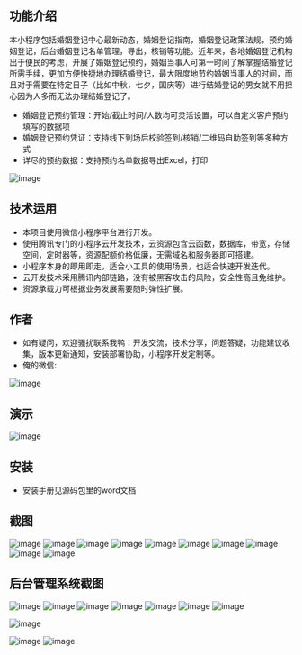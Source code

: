 ## 功能介绍  
    
本小程序包括婚姻登记中心最新动态，婚姻登记指南，婚姻登记政策法规，预约婚姻登记，后台婚姻登记名单管理，导出，核销等功能。近年来，各地婚姻登记机构出于便民的考虑，开展了婚姻登记预约，婚姻当事人可第一时间了解掌握结婚登记所需手续，更加方便快捷地办理结婚登记，最大限度地节约婚姻当事人的时间，而且对于需要在特定日子（比如中秋，七夕，国庆等）进行结婚登记的男女就不用担心因为人多而无法办理结婚登记了。

- 婚姻登记预约管理：开始/截止时间/人数均可灵活设置，可以自定义客户预约填写的数据项
- 婚姻登记预约凭证：支持线下到场后校验签到/核销/二维码自助签到等多种方式
- 详尽的预约数据：支持预约名单数据导出Excel，打印

![image](https://user-images.githubusercontent.com/92028487/163524693-711fc8cf-2708-4189-b5b5-bb2932a59065.png)
 

## 技术运用
- 本项目使用微信小程序平台进行开发。
- 使用腾讯专门的小程序云开发技术，云资源包含云函数，数据库，带宽，存储空间，定时器等，资源配额价格低廉，无需域名和服务器即可搭建。
- 小程序本身的即用即走，适合小工具的使用场景，也适合快速开发迭代。
- 云开发技术采用腾讯内部链路，没有被黑客攻击的风险，安全性高且免维护。
- 资源承载力可根据业务发展需要随时弹性扩展。  



## 作者
- 如有疑问，欢迎骚扰联系我鸭：开发交流，技术分享，问题答疑，功能建议收集，版本更新通知，安装部署协助，小程序开发定制等。
- 俺的微信:

![image](https://user-images.githubusercontent.com/92028487/163524711-52ed5a2b-c72c-41be-b6f2-b4c20a33f3fa.png)
 



## 演示
 
![image](https://user-images.githubusercontent.com/92028487/163524717-f5887510-09d9-4071-98b4-eac4b4cf24b8.png)
 

## 安装

- 安装手册见源码包里的word文档 



## 截图
![image](https://user-images.githubusercontent.com/92028487/163524728-1db9858a-2090-41bf-9af0-0bf3e166fcaa.png)
![image](https://user-images.githubusercontent.com/92028487/163524732-f386d1ea-9df2-4be3-ae14-188facae4aa7.png)
![image](https://user-images.githubusercontent.com/92028487/163524737-1522ba63-4b80-4872-a301-46832ebe4a9e.png)
![image](https://user-images.githubusercontent.com/92028487/163524743-e88484ec-236b-4cb6-baa6-6de1ac4a15e5.png)
![image](https://user-images.githubusercontent.com/92028487/163524745-15a22cba-0152-4a02-9b13-3c4f373be853.png)
![image](https://user-images.githubusercontent.com/92028487/163524752-4dbddbbd-7350-423d-bedc-3988c4af9ba3.png)
![image](https://user-images.githubusercontent.com/92028487/163524754-1324ceba-e5c1-4180-b6d2-0877387121eb.png)
![image](https://user-images.githubusercontent.com/92028487/163524761-688d20ac-0904-4b0f-8cd5-de2c942aa301.png)
![image](https://user-images.githubusercontent.com/92028487/163524763-cc25f9ae-4301-446f-aaa4-fbb56967bd2d.png)
![image](https://user-images.githubusercontent.com/92028487/163524771-8d8cfd35-ea05-4075-9cc2-0e06fdc40e65.png)

 

## 后台管理系统截图
 ![image](https://user-images.githubusercontent.com/92028487/163524775-04d52a4b-5b94-4e47-87d8-91ed7d5b89eb.png)
 ![image](https://user-images.githubusercontent.com/92028487/163524782-43b87f1b-daf5-44a6-8584-b68cbe0e796c.png)
 ![image](https://user-images.githubusercontent.com/92028487/163524792-fd491a91-242b-44ca-9e1b-b539a0ee8c4d.png)
![image](https://user-images.githubusercontent.com/92028487/163524804-8d320564-f3c2-4ba2-b4b5-840bd571950e.png)
![image](https://user-images.githubusercontent.com/92028487/163524808-0a16e1d6-53cd-4514-9d63-a7d26919af6d.png)
![image](https://user-images.githubusercontent.com/92028487/163524813-d49c5b9e-7a14-4b8a-bad1-a4b5f24ddb46.png)
![image](https://user-images.githubusercontent.com/92028487/163524819-6f2291f8-3a79-4994-91d3-558b14921065.png)

 ![image](https://user-images.githubusercontent.com/92028487/163524823-937ddad4-0250-4f22-b554-62d8072eb9df.png)

 ![image](https://user-images.githubusercontent.com/92028487/163524828-a311d2a9-504b-481e-8d8d-9edb9c102d67.png)
![image](https://user-images.githubusercontent.com/92028487/163524835-53c7b395-4bf9-4ac9-8faf-a79f5a8c1288.png)

 
 
 

